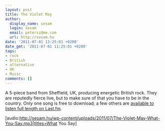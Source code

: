 ```yaml
---
layout: post
title: The Violet May
author:
  display_name: sesam
  login: sesam
  email: petersz@me.com
  url: http://sesam.hu
date: '2011-07-01 13:25:01 +0200'
date_gmt: '2011-07-01 11:25:01 +0200'
tags:
- rock
- British
- alternative
- UK
- Music
comments: []
---
```


A 5-piece band from Sheffield, UK, producing energetic British rock. They are reputedly fierce live, but to make sure of that you have to be in the country. Only one song is free to download; a few others are [available to listen full length on Last.fm](http://www.last.fm/music/The+Violet+May/+tracks).

[audio:http://sesam.hu/wp-content/uploads/2011/07/The-Violet-May-What-You-Say.mp3|titles=What You Say]
